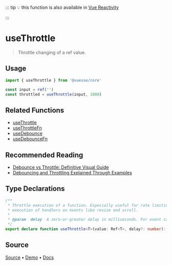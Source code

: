 <!--DEMO_STARTS-->
<script setup>
import Demo from './demo.vue'
</script>
<DemoContainer><Demo/></DemoContainer>
<!--DEMO_ENDS-->

<!--HEAD_STARTS-->
::: tip
💡 this function is also available in [Vue Reactivity](https://github.com/vue-reactivity/use)


:::

<!--HEAD_ENDS-->


# useThrottle

> Throttle changing of a ref value.

## Usage

```js
import { useThrottle } from '@vueuse/core'

const input = ref('')
const throttled = useThrottle(input, 1000)
```

## Related Functions

- [useThrottle](https://vueuse.js.org/?path=/story/utilities--usethrottle)
- [useThrottleFn](https://vueuse.js.org/?path=/story/utilities--usethrottlefn)
- [useDebounce](https://vueuse.js.org/?path=/story/utilities--usedebounce)
- [useDebounceFn](https://vueuse.js.org/?path=/story/utilities--usedebouncefn)

## Recommended Reading

- [Debounce vs Throttle: Definitive Visual Guide](https://redd.one/blog/debounce-vs-throttle)
- [Debouncing and Throttling Explained Through Examples](https://css-tricks.com/debouncing-throttling-explained-examples/)


<!--FOOTER_STARTS-->
## Type Declarations

```typescript
/**
 * Throttle execution of a function. Especially useful for rate limiting
 * execution of handlers on events like resize and scroll.
 *
 * @param  delay  A zero-or-greater delay in milliseconds. For event callbacks, values around 100 or 250 (or even higher) are most useful.
 */
export declare function useThrottle<T>(value: Ref<T>, delay?: number): Ref<T>
```

## Source

[Source](https://github.com/antfu/vueuse/blob/master/packages/shared/useThrottle/index.ts) • [Demo](https://github.com/antfu/vueuse/blob/master/packages/shared/useThrottle/demo.vue) • [Docs](https://github.com/antfu/vueuse/blob/master/packages/shared/useThrottle/index.md)


<!--FOOTER_ENDS-->